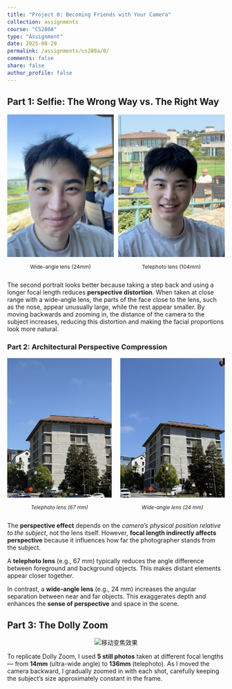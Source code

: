 ```yaml
---
title: "Project 0: Becoming Friends with Your Camera"
collection: assignments
course: "CS280A"
type: "Assignment"
date: 2025-08-29
permalink: /assignments/cs280a/0/
comments: false
share: false
author_profile: false
---
```


## Part 1: Selfie: The Wrong Way vs. The Right Way
<div style="display: flex; gap: 10px;">
  <div style="flex: 1;">
    <img src="media/part1_1.jpeg" alt="24mm Wide-Angle Portrait" width="100%">
    <p align="center" style="font-size: 12px;">Wide-angle lens (24mm)</p>
  </div>
  <div style="flex: 1;">
    <img src="media/part1_2.jpeg" alt="104mm Telephoto Portrait" width="100%">
    <p align="center" style="font-size: 12px;">Telephoto lens (104mm)</p>
  </div>
</div>

The second portrait looks better because taking a step back and using a longer focal length reduces **perspective distortion**. When taken at close range with a wide-angle lens, the parts of the face close to the lens, such as the nose, appear unusually large, while the rest appear smaller. By moving backwards and zooming in, the distance of the camera to the subject increases, reducing this distortion and making the facial proportions look more natural.


### Part 2: Architectural Perspective Compression

<div style="display: flex; gap: 20px;">
  <div style="flex: 1;">
    <img src="media/part2_1.jpeg" alt="Telephoto lens effect" width="100%">
    <p align="center" style="font-size: 0.85em;"><em>Telephoto lens (67 mm)</em></p>
  </div>
  <div style="flex: 1;">
    <img src="media/part2_2.jpeg" alt="Wide-angle lens effect" width="100%">
    <p align="center" style="font-size: 0.85em;"><em>Wide-angle lens (24 mm)</em></p>
  </div>
</div>

The **perspective effect** depends on the *camera’s physical position relative to the subject*, not the lens itself. However, **focal length indirectly affects perspective** because it influences how far the photographer stands from the subject.

A **telephoto lens** (e.g., 67 mm) typically reduces the angle difference between foreground and background objects. This makes distant elements appear closer together.

In contrast, a **wide-angle lens** (e.g., 24 mm) increases the angular separation between near and far objects. This exaggerates depth and enhances the **sense of perspective** and space in the scene.


## Part 3: The Dolly Zoom

<div style="text-align: center; margin-bottom: 10px;">
  <img src="media/part3.gif" alt="移动变焦效果" style="max-width: 100%; height: auto;">
</div>

<p>
To replicate Dolly Zoom, I used <strong>5 still photos</strong> taken at different focal lengths— from <strong>14mm</strong> (ultra-wide angle) to <strong>136mm</strong> (telephoto).  As I moved the camera backward, I gradually zoomed in with each shot, carefully keeping the subject’s size approximately constant in the frame.
</p>
